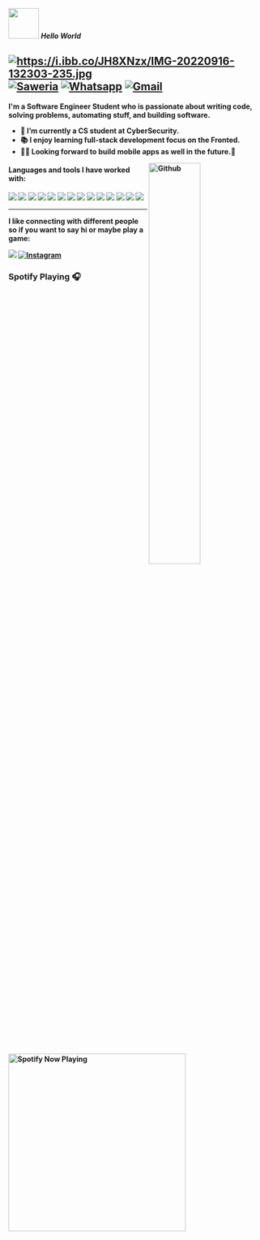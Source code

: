 <img src="https://media0.giphy.com/media/Wj7lNjMNDxSmc/200.webp?cid=ecf05e47gol7hyzftrdpoaar8lchrj2uzbzs0qoz3xgzv14o&rid=200.webp" width="60"> <em><b>Hello World </em>

<a href="https://i.ibb.co/JH8XNzx/IMG-20220916-132303-235.jpg"><img src="https://i.ibb.co/JH8XNzx/IMG-20220916-132303-235.jpg" alt="https://i.ibb.co/JH8XNzx/IMG-20220916-132303-235.jpg" border="0"></a>
[![Saweria](	https://img.shields.io/badge/Saweria-F16061?style=for-the-badge&logo=ko-fi&logoColor=white)](https://saweria.co/rafliwebsite)
[![Whatsapp](https://img.shields.io/badge/Whatsapp-%808080.svg?&style=flat-square&logo=Whatsapp&logoColor=white)](https://wa.me/6283869780790)
[![Gmail](https://img.shields.io/badge/Gmail-D14836?style=for-the-badge&logo=gmail&logoColor=white)](mailto:rafliwebsite@gmail.com)
-----
I'm a Software Engineer Student who is passionate about writing code, solving problems, automating stuff, and building software.

- 🔭 I’m currently a CS student at CyberSecurity.
- 📚 I enjoy learning full-stack development focus on the Fronted.
- 👨‍🎓 Looking forward to build mobile apps as well in the future.📱
<img width="45%" align="right" alt="Github" src="https://user-images.githubusercontent.com/99103722/154147514-fae0175c-29a8-4971-bab1-689ac746e5e3.gif" />

#### Languages and tools I have worked with:
![](https://img.shields.io/badge/TypeScript-007ACC?style=for-the-badge&logo=typescript&logoColor=white)
![](https://img.shields.io/badge/React-20232A?style=for-the-badge&logo=react&logoColor=61DAFB)
![](https://img.shields.io/badge/Tailwind_CSS-38B2AC?style=for-the-badge&logo=tailwind-css&logoColor=white)
![](https://img.shields.io/badge/JavaScript-F7DF1E?style=for-the-badge&logo=javascript&logoColor=black)
![](https://img.shields.io/badge/HTML5-E34F26?style=for-the-badge&logo=html5&logoColor=white)
![](https://imgC.shields.io/badge/-Git-black?style=flat-square&logo=git)
![](https://img.shields.io/badge/CSS3-1572B6?style=for-the-badge&logo=css3&logoColor=white)
![](https://img.shields.io/badge/Netlify-00C7B7?style=for-the-badge&logo=netlify&logoColor=white)
![](https://img.shields.io/badge/Node.js-43853D?style=for-the-badge&logo=node.js&logoColor=white)
![](https://img.shields.io/badge/Python-14354C?style=for-the-badge&logo=python&logoColor=white)
![](	https://img.shields.io/badge/.NET-5C2D91?style=for-the-badge&logo=.net&logoColor=white)
![](https://img.shields.io/badge/-Windows-black?style=flat-square&logo=windows)
![](https://img.shields.io/badge/-SQLite3-black?style=flat-square&logo=sqlite)
![](https://img.shields.io/badge/Ubuntu-E95420?style=for-the-badge&logo=ubuntu&logoColor=white)

-----
I like connecting with different people so if you want to say hi or maybe play a game: 

![](https://img.shields.io/badge/Xbox-107C10?style=for-the-badge&logo=xbox&logoColor=white)
[![Instagram](https://img.shields.io/badge/Instagram-E4405F?style=for-the-badge&logo=instagram&logoColor=white)](https://www.instagram.com/rafliwebsite)
### Spotify Playing 🎧

<p align="center">

  <a href="https://open.spotify.com/user/hbv7yzic965h9y82w194av0cz" target="_blank"><img src="https://now-playing-on-spotify.vercel.app/api/spotify" alt="Spotify Now Playing" width="350"/></a>

</p>
